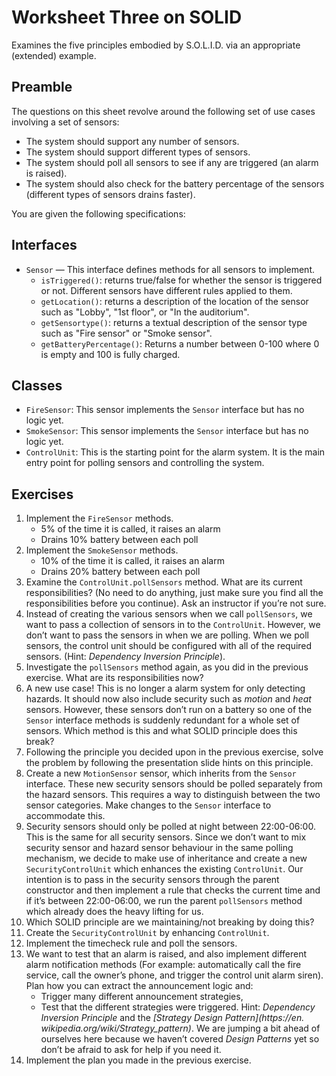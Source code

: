 # Worksheet Three on SOLID

Examines the five principles embodied by S.O.L.I.D. via an appropriate (extended) example.

## Preamble

The questions on this sheet revolve around the following set of use cases involving a set of sensors:

+ The system should support any number of sensors.
+ The system should support different types of sensors.
+ The system should poll all sensors to see if any are triggered (an alarm is raised).
+ The system should also check for the battery percentage of the sensors (different types of sensors drains faster).

You are given the following specifications:

## Interfaces

+ `Sensor` — This interface defines methods for all sensors to implement.
	+ `isTriggered()`: returns true/false for whether the sensor is triggered or not. Different sensors have different rules applied to them.
	+ `getLocation()`: returns a description of the location of the sensor such as "Lobby",  "1st floor", or "In the auditorium".
	+ `getSensortype()`: returns a textual description of the sensor type such as "Fire sensor" or "Smoke sensor".
	+ `getBatteryPercentage()`: Returns a number between 0-100 where 0 is empty and 100 is fully charged.

## Classes

+ `FireSensor`: This sensor implements the `Sensor` interface but has no logic yet.
+ `SmokeSensor`: This sensor implements the `Sensor` interface but has no logic yet. 
+ `ControlUnit`: This is the starting point for the alarm system. It is the main entry point for polling sensors and controlling the system.

## Exercises

1. Implement the `FireSensor` methods.
	+ 5% of the time it is called, it raises an alarm
	+ Drains 10% battery between each poll
2. Implement the `SmokeSensor` methods.
	+ 10% of the time it is called, it raises an alarm 
	+ Drains 20% battery between each poll
3. Examine the `ControlUnit.pollSensors` method. 
	What are its current responsibilities? (No need to do anything, just make sure you find all the responsibilities before you continue). Ask an instructor if you’re not sure.
4. Instead of creating the various sensors when we call `pollSensors`, we want to pass a collection of sensors in to the `ControlUnit`. 
	However, we don’t want to pass the sensors in when we are polling. When we poll sensors, the control unit should be configured with all of the required sensors. 
	(Hint: *Dependency Inversion Principle*).
5. Investigate the `pollSensors` method again, as you did in the previous exercise. What are its responsibilities now?
6. A new use case! This is no longer a alarm system for only detecting hazards. It should now also include security such as *motion* and *heat* sensors. 
	However, these sensors don’t run on a battery so one of the `Sensor` interface methods is suddenly redundant for a whole set of sensors. Which method is this and what SOLID principle does this break?
7. Following the principle you decided upon in the previous exercise, solve the problem by following the presentation slide hints on this principle.
8. Create a new `MotionSensor` sensor, which inherits from the `Sensor` interface. These new security sensors should be polled separately from the hazard sensors. 
	This requires a way to distinguish between the two sensor categories. Make changes to the `Sensor` interface to accommodate this.
9. Security sensors should only be polled at night between 22:00-06:00. This is the same for all security sensors. 
	Since we don’t want to mix security sensor and hazard sensor behaviour in the same polling mechanism, we decide to make use of inheritance and create a new 
	`SecurityControlUnit` which enhances the existing `ControlUnit`. Our intention is to pass in the security sensors through the parent constructor and then implement a rule that checks the current time and 
	if it’s between 22:00-06:00, we run the  parent `pollSensors` method which already does the heavy lifting for us.
10. Which SOLID principle are we maintaining/not breaking by doing this?
11. Create the `SecurityControlUnit` by enhancing `ControlUnit`.
12. Implement the timecheck rule and poll the sensors.
13. We want to test that an alarm is raised, and also implement different alarm notification methods (For example: automatically call the fire service, call the owner’s phone, 
	and trigger the control unit alarm siren). Plan how you can extract the announcement logic and:
	+ Trigger many different announcement strategies,
	+ Test that the different strategies were triggered.
	Hint: *Dependency Inversion Principle* and the *[Strategy Design Pattern](https://en. wikipedia.org/wiki/Strategy_pattern)*. 
	We are jumping a bit ahead of ourselves here because we haven’t covered *Design Patterns* yet so don’t be afraid to ask for help if you need it.
14. Implement the plan you made in the previous exercise.